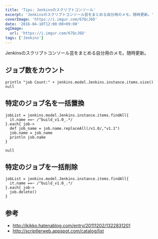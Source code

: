 ```yaml
---
title: 'Tips: Jenkinsのスクリプトコンソール'
excerpt: 'Jenkinsのスクリプトコンソール芸をまとめる自分用のメモ。随時更新。'
coverImage: 'https://i.imgur.com/67QcJ6D'
date: '2016-04-10T12:00:00+09:00'
ogImage:
  url: 'https://i.imgur.com/67QcJ6D'
tags: ['Jenkins']
---
```


Jenkinsのスクリプトコンソール芸をまとめる自分用のメモ。随時更新。

## ジョブ数をカウント

```
println "job Count:" + jenkins.model.Jenkins.instance.items.size()
null
```

## 特定のジョブ名を一括置換

```
jobList = jenkins.model.Jenkins.instance.items.findAll{
  it.name ==~ /^build_v1.0_.*/
}.each{ job->
  def job_name = job.name.replaceAll(/v1.0/,"v1.1")
  job.name = job_name
  println job.name
}

null
```

## 特定のジョブを一括削除

```
jobList = jenkins.model.Jenkins.instance.items.findAll{
  it.name ==~ /^build_v1.0_.*/
}.each{ job->
  job.delete()
}
```

## 参考
* http://ikikko.hatenablog.com/entry/20111202/1322831201
* http://scriptlerweb.appspot.com/catalog/list
